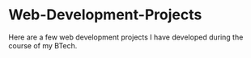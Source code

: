 # Web-Development-Projects
Here are a few web development projects I have developed during the course of my BTech.
